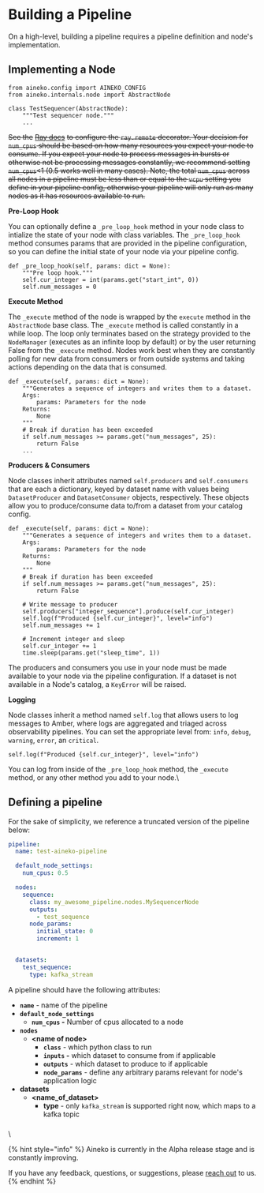 # Building a Pipeline

On a high-level, building a pipeline requires a pipeline definition and node's implementation.&#x20;

## Implementing a Node&#x20;

```
from aineko.config import AINEKO_CONFIG
from aineko.internals.node import AbstractNode

class TestSequencer(AbstractNode):
    """Test sequencer node."""
    ...
```

~~See the~~ [~~Ray docs~~](https://docs.ray.io/en/latest/ray-core/actors.html#specifying-required-resources) ~~to configure the `ray.remote` decorator. Your decision for `num_cpus` should be based on how many resources you expect your node to consume. If you expect your node to process messages in bursts or otherwise not be processing messages constantly, we recommend setting `num_cpus`<1 (0.5 works well in many cases). Note, the total `num_cpus` across all nodes in a pipeline must be less than or equal to the `vcpu` setting you define in your pipeline config, otherwise your pipeline will only run as many nodes as it has resources available to run.~~

**Pre-Loop Hook**

You can optionally define a `_pre_loop_hook` method in your node class to intialize the state of your node with class variables. The `_pre_loop_hook` method consumes params that are provided in the pipeline configuration, so you can define the initial state of your node via your pipeline config.

```
def _pre_loop_hook(self, params: dict = None):
    """Pre loop hook."""
    self.cur_integer = int(params.get("start_int", 0))
    self.num_messages = 0
```

**Execute Method**

The `_execute` method of the node is wrapped by the `execute` method in the `AbstractNode` base class. The `_execute` method is called constantly in a while loop. The loop only terminates based on the strategy provided to the `NodeManager` (executes as an infinite loop by default) or by the user returning False from the `_execute` method. Nodes work best when they are constantly polling for new data from consumers or from outside systems and taking actions depending on the data that is consumed.

```
def _execute(self, params: dict = None):
    """Generates a sequence of integers and writes them to a dataset.
    Args:
        params: Parameters for the node
    Returns:
        None
    """
    # Break if duration has been exceeded
    if self.num_messages >= params.get("num_messages", 25):
        return False
    ...
```

**Producers & Consumers**

Node classes inherit attributes named `self.producers` and `self.consumers` that are each a dictionary, keyed by dataset name with values being `DatasetProducer` and `DatasetConsumer` objects, respectively. These objects allow you to produce/consume data to/from a dataset from your catalog config.

```
def _execute(self, params: dict = None):
    """Generates a sequence of integers and writes them to a dataset.
    Args:
        params: Parameters for the node
    Returns:
        None
    """
    # Break if duration has been exceeded
    if self.num_messages >= params.get("num_messages", 25):
        return False

    # Write message to producer
    self.producers["integer_sequence"].produce(self.cur_integer)
    self.log(f"Produced {self.cur_integer}", level="info")
    self.num_messages += 1

    # Increment integer and sleep
    self.cur_integer += 1
    time.sleep(params.get("sleep_time", 1))
```

The producers and consumers you use in your node must be made available to your node via the pipeline configuration. If a dataset is not available in a Node's catalog, a `KeyError` will be raised.

**Logging**

Node classes inherit a method named `self.log` that allows users to log messages to Amber, where logs are aggregated and triaged across observability pipelines. You can set the appropriate level from: `info`, `debug`, `warning`, `error`, an `critical`.

```
self.log(f"Produced {self.cur_integer}", level="info")
```

You can log from inside of the `_pre_loop_hook` method, the `_execute` method, or any other method you add to your node.\


## Defining a pipeline&#x20;

For the sake of simplicity, we reference a truncated version of the pipeline below:&#x20;

```yaml
pipeline:
  name: test-aineko-pipeline

  default_node_settings:
    num_cpus: 0.5

  nodes:
    sequence:
      class: my_awesome_pipeline.nodes.MySequencerNode
      outputs:
        - test_sequence
      node_params:
        initial_state: 0
        increment: 1


  datasets:
    test_sequence:
      type: kafka_stream

```

A pipeline should have the following attributes:&#x20;

* **`name`** - name of the pipeline&#x20;
* **`default_node_settings`**&#x20;
  * **`num_cpus` -**  Number of cpus allocated to a node&#x20;
* **`nodes`**&#x20;
  * **\<name of node>**&#x20;
    * **`class`** - which python class to run&#x20;
    * **`inputs` -** which dataset to consume from if applicable
    * **`outputs`** - which dataset to produce to if applicable&#x20;
    * **`node_params`** - define any arbitrary params relevant for node's application logic&#x20;
* **datasets**
  * **\<name\_of\_dataset>**&#x20;
    * **type** - only `kafka_stream` is supported right now, which maps to a kafka topic&#x20;

###

\


{% hint style="info" %}
Aineko is currently in the Alpha release stage and is constantly improving.&#x20;

If you have any feedback, questions, or suggestions, please [reach out](mailto:support@convexlabs.xyz) to us.
{% endhint %}
